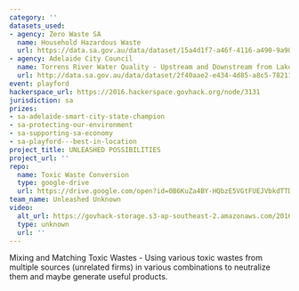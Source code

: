 ```yaml
---
category: ''
datasets_used:
- agency: Zero Waste SA
  name: Household Hazardous Waste
  url: https://data.sa.gov.au/data/dataset/15a4d1f7-a46f-4116-a490-9a90505777cb
- agency: Adelaide City Council
  name: Torrens River Water Quality - Upstream and Downstream from Lake
  url: http://data.sa.gov.au/data/dataset/2f40aae2-e434-4d85-a8c5-78211e0a44aa
event: playford
hackerspace_url: https://2016.hackerspace.govhack.org/node/3131
jurisdiction: sa
prizes:
- sa-adelaide-smart-city-state-champion
- sa-protecting-our-environment
- sa-supporting-sa-economy
- sa-playford---best-in-location
project_title: UNLEASHED POSSIBILITIES
project_url: ''
repo:
  name: Toxic Waste Conversion
  type: google-drive
  url: https://drive.google.com/open?id=0B6KuZa4BY-HQbzE5VGtFUEJVbkdTTDBicXZabkVaRzR1cHQw
team_name: Unleashed Unknown
video:
  alt_url: https://govhack-storage.s3-ap-southeast-2.amazonaws.com/2016/Playford%20-%20Unleashed%20Unknown%20%20%20Unleashed%20possibilities.MOV
  type: unknown
  url: ''
---
```


Mixing and Matching Toxic Wastes - Using various toxic wastes from multiple sources (unrelated firms) in various combinations to neutralize them and maybe generate useful products.